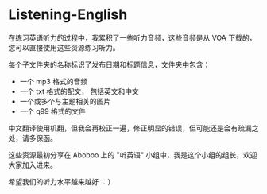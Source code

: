 # Listening-English

在练习英语听力的过程中，我累积了一些听力音频，这些音频是从 VOA 下载的，您可以直接使用这些资源练习听力。

每个子文件夹的名称标识了发布日期和标题信息，文件夹中包含：

- 一个 mp3 格式的音频
- 一个 txt 格式的配文， 包括英文和中文
- 一个或多个与主题相关的图片
- 一个 q99 格式的文件

中文翻译使用机翻，但我会再校正一遍，修正明显的错误，但可能还是会有疏漏之处，请多保函。

这些资源最初分享在 Aboboo 上的 "听英语" 小组中，我是这个小组的组长，欢迎大家加入进来。

希望我们的听力水平越来越好 ：）
